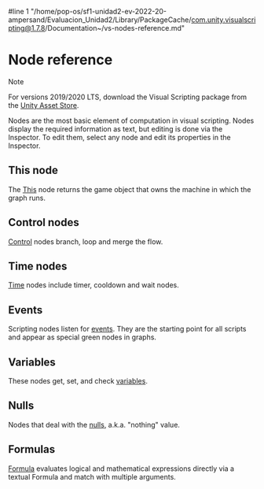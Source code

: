 #line 1 "/home/pop-os/sf1-unidad2-ev-2022-20-ampersand/Evaluacion_Unidad2/Library/PackageCache/com.unity.visualscripting@1.7.8/Documentation~/vs-nodes-reference.md"
# Node reference

> [!NOTE]
> For versions 2019/2020 LTS, download the Visual Scripting package from the [Unity Asset Store](https://assetstore.unity.com/packages/tools/visual-bolt-163802).

Nodes are the most basic element of computation in visual scripting. Nodes display the required information as text, but editing is done via the Inspector. To edit them, select any node and edit its properties in the Inspector.

## This node

The [This](vs-self.md) node returns the game object that owns the machine in which the graph runs.

## Control nodes

[Control](vs-control.md) nodes branch, loop and merge the flow.

## Time  nodes

[Time](vs-time.md) nodes include timer, cooldown and wait nodes.

## Events

Scripting nodes listen for [events](vs-events-reference.md). They are the starting point for all scripts and appear as special green nodes in graphs.

## Variables

These nodes get, set, and check [variables](vs-variables-reference.md).

## Nulls

Nodes that deal with the [nulls](vs-nulls.md), a.k.a. "nothing" value.

## Formulas

[Formula](vs-formula.md) evaluates logical and mathematical expressions directly via a textual Formula and match with multiple arguments.
